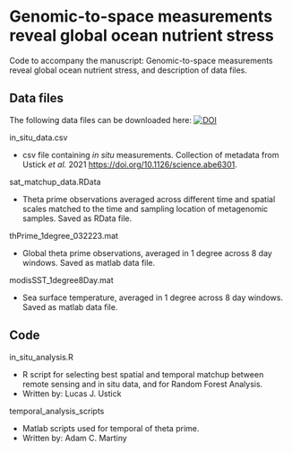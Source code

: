 # Genomic-to-space measurements reveal global ocean nutrient stress

Code to accompany the manuscript: Genomic-to-space measurements reveal global ocean nutrient stress, and description of data files.

## Data files
The following data files can be downloaded here: [![DOI](https://zenodo.org/badge/DOI/10.5281/zenodo.8064616.svg)](https://doi.org/10.5281/zenodo.8064616)


in_situ_data.csv
- csv file containing *in situ* measurements. Collection of metadata from Ustick *et al.* 2021 https://doi.org/10.1126/science.abe6301.

sat_matchup_data.RData
- Theta prime observations averaged across different time and spatial scales matched to the time and sampling location of metagenomic samples. Saved as RData file.

thPrime_1degree_032223.mat
- Global theta prime observations, averaged in 1 degree across 8 day windows. Saved as matlab data file.

modisSST_1degree8Day.mat
- Sea surface temperature, averaged in 1 degree across 8 day windows. Saved as matlab data file.


## Code
in_situ_analysis.R
- R script for selecting best spatial and temporal matchup between remote sensing and in situ data, and for Random Forest Analysis.
- Written by: Lucas J. Ustick


temporal_analysis_scripts
- Matlab scripts used for temporal of theta prime.
- Written by: Adam C. Martiny
